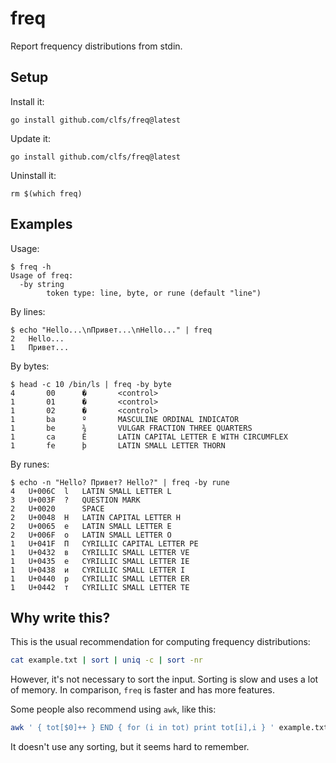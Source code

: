 # freq
Report frequency distributions from stdin.

## Setup

Install it:
```text
go install github.com/clfs/freq@latest
```

Update it:
```text
go install github.com/clfs/freq@latest
```

Uninstall it:
```text
rm $(which freq)
```

## Examples

Usage:
```text
$ freq -h
Usage of freq:
  -by string
        token type: line, byte, or rune (default "line")
```

By lines:
```text
$ echo "Hello...\nПривет...\nHello..." | freq
2	Hello...
1	Привет...
```

By bytes:
```text
$ head -c 10 /bin/ls | freq -by byte
4       00      �       <control>
1       01      �       <control>
1       02      �       <control>
1       ba      º       MASCULINE ORDINAL INDICATOR
1       be      ¾       VULGAR FRACTION THREE QUARTERS
1       ca      Ê       LATIN CAPITAL LETTER E WITH CIRCUMFLEX
1       fe      þ       LATIN SMALL LETTER THORN
```

By runes:
```text
$ echo -n "Hello? Привет? Hello?" | freq -by rune
4	U+006C	l	LATIN SMALL LETTER L
3	U+003F	?	QUESTION MARK
2	U+0020	 	SPACE
2	U+0048	H	LATIN CAPITAL LETTER H
2	U+0065	e	LATIN SMALL LETTER E
2	U+006F	o	LATIN SMALL LETTER O
1	U+041F	П	CYRILLIC CAPITAL LETTER PE
1	U+0432	в	CYRILLIC SMALL LETTER VE
1	U+0435	е	CYRILLIC SMALL LETTER IE
1	U+0438	и	CYRILLIC SMALL LETTER I
1	U+0440	р	CYRILLIC SMALL LETTER ER
1	U+0442	т	CYRILLIC SMALL LETTER TE
```

## Why write this?

This is the usual recommendation for computing frequency distributions:

```bash
cat example.txt | sort | uniq -c | sort -nr
```

However, it's not necessary to sort the input. Sorting is slow and uses a lot of
memory. In comparison, `freq` is faster and has more features.

Some people also recommend using `awk`, like this:

```bash
awk ' { tot[$0]++ } END { for (i in tot) print tot[i],i } ' example.txt | sort
```

It doesn't use any sorting, but it seems hard to remember.
